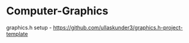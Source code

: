 # Computer-Graphics

graphics.h setup - https://github.com/ullaskunder3/graphics.h-project-template
